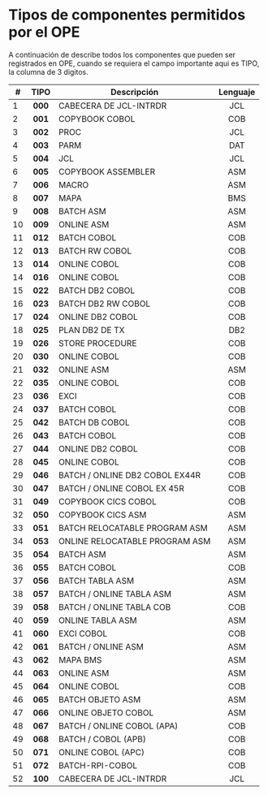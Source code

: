 # Tipos de componentes permitidos por el OPE
A continuación de describe todos los componentes que pueden ser registrados en OPE, cuando se requiera el campo importante aqui es TIPO, la columna de 3 digitos.

| #  | **TIPO** | Descripción                      | Lenguaje |
|----|:-------------:|---------------------------------|:------------:|
| 1  | **000**     | CABECERA DE JCL-INTRDR            | JCL         |
| 2  | **001**     | COPYBOOK COBOL                    | COB         |
| 3  | **002**     | PROC                              | JCL         |
| 4  | **003**     | PARM                              | DAT         |
| 5  | **004**     | JCL                               | JCL         |
| 6  | **005**     | COPYBOOK ASSEMBLER                | ASM         |
| 7  | **006**     | MACRO                             | ASM         |
| 8  | **007**     | MAPA                              | BMS         |
| 9  | **008**     | BATCH ASM                         | ASM         |
| 10 | **009**     | ONLINE ASM                        | ASM         |
| 11 | **012**     | BATCH COBOL                       | COB         |
| 12 | **013**     | BATCH RW COBOL                    | COB         |
| 13 | **014**     | ONLINE COBOL                      | COB         |
| 14 | **016**     | ONLINE COBOL                      | COB         |
| 15 | **022**     | BATCH DB2 COBOL                   | COB         |
| 16 | **023**     | BATCH DB2 RW COBOL                | COB         |
| 17 | **024**     | ONLINE DB2 COBOL                  | COB         |
| 18 | **025**     | PLAN DB2 DE TX                    | DB2         |
| 19 | **026**     | STORE PROCEDURE                   | COB         |
| 20 | **030**     | ONLINE COBOL                      | COB         |
| 21 | **032**     | ONLINE ASM                        | ASM         |
| 22 | **035**     | ONLINE COBOL                      | COB         |
| 23 | **036**     | EXCI                              | COB         |
| 24 | **037**     | BATCH COBOL                       | COB         |
| 25 | **042**     | BATCH DB COBOL                    | COB         |
| 26 | **043**     | BATCH COBOL                       | COB         |
| 27 | **044**     | ONLINE DB2 COBOL                  | COB         |
| 28 | **045**     | ONLINE COBOL                      | COB         |
| 29 | **046**     | BATCH / ONLINE DB2 COBOL EX44R    | COB         |
| 30 | **047**     | BATCH / ONLINE COBOL  EX  45R     | COB         |
| 31 | **049**     | COPYBOOK CICS COBOL               | COB         |
| 32 | **050**     | COPYBOOK CICS ASM                 | ASM         |
| 33 | **051**     | BATCH RELOCATABLE PROGRAM ASM     | ASM         |
| 34 | **053**     | ONLINE RELOCATABLE PROGRAM ASM    | ASM         |
| 35 | **054**     | BATCH ASM                         | ASM         |
| 36 | **055**     | BATCH COBOL                       | COB         |
| 37 | **056**     | BATCH TABLA ASM                   | ASM         |
| 38 | **057**     | BATCH / ONLINE TABLA ASM          | ASM         |
| 39 | **058**     | BATCH / ONLINE TABLA COB          | COB         |
| 40 | **059**     | ONLINE TABLA ASM                  | ASM         |
| 41 | **060**     | EXCI COBOL                        | COB         |
| 42 | **061**     | BATCH / ONLINE ASM                | ASM         |
| 43 | **062**     | MAPA BMS                          | ASM         |
| 44 | **063**     | ONLINE ASM                        | ASM         |
| 45 | **064**     | ONLINE COBOL                      | COB         |
| 46 | **065**     | BATCH OBJETO ASM                  | ASM         |
| 47 | **066**     | ONLINE OBJETO COBOL               | ASM         |
| 48 | **067**     | BATCH / ONLINE COBOL (APA)        | COB         |
| 49 | **068**     | BATCH / COBOL (APB)               | COB         |
| 50 | **071**     | ONLINE COBOL (APC)                | COB         |
| 51 | **072**     | BATCH-RPI-COBOL                   | COB         |
| 52 | **100**     | CABECERA DE JCL-INTRDR            | JCL         |


